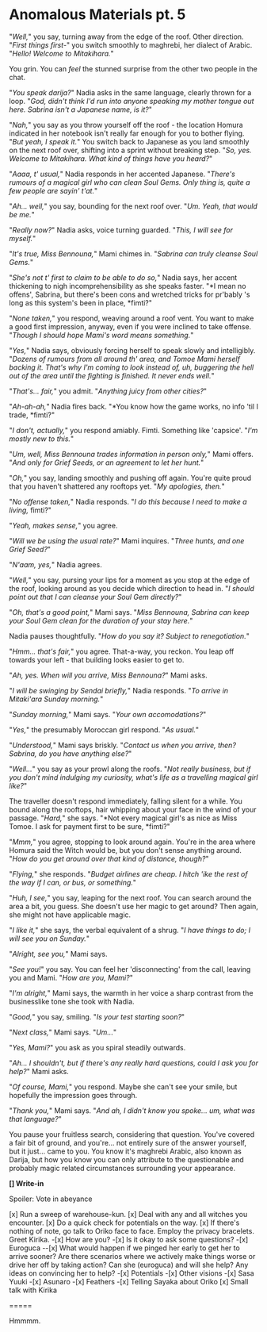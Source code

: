 # Anomalous Materials pt. 5

"*Well,*" you say, turning away from the edge of the roof. Other direction. "*First things first-*" you switch smoothly to maghrebi, her dialect of Arabic. "*Hello! Welcome to Mitakihara.*"

You grin. You can *feel* the stunned surprise from the other two people in the chat.

"*You speak darija?*" Nadia asks in the same language, clearly thrown for a loop. "*God, didn't think I'd run into anyone speaking my mother tongue out here. Sabrina isn't a Japanese name, is it?*"

"*Nah,*" you say as you throw yourself off the roof - the location Homura indicated in her notebook isn't really far enough for you to bother flying. "*But yeah, I speak it.*" You switch back to Japanese as you land smoothly on the next roof over, shifting into a sprint without breaking step. "*So, yes. Welcome to Mitakihara. What kind of things have you heard?*"

"*Aaaa, t' usual,*" Nadia responds in her accented Japanese. "*There's rumours of a magical girl who can clean Soul Gems. Only thing is, quite a few people are sayin' t'at.*"

"*Ah... well,*" you say, bounding for the next roof over. "*Um. Yeah, that would be me.*"

"*Really now?*" Nadia asks, voice turning guarded. "*This, I will see for myself.*"

"*It's true, Miss Bennouna,*" Mami chimes in. "*Sabrina can truly cleanse Soul Gems.*"

"*She's not t' first to claim to be able to do so,*" Nadia says, her accent thickening to nigh incomprehensibility as she speaks faster. "\*I mean no offens', Sabrina, but there's been cons and wretched tricks for pr'bably 's long as this system's been in place, \*fimti?"

"*None taken,*" you respond, weaving around a roof vent. You want to make a good first impression, anyway, even if you were inclined to take offense. "*Though I should hope Mami's word means something.*"

"*Yes,*" Nadia says, obviously forcing herself to speak slowly and intelligibly. "*Dozens of rumours from all around th' area, and Tomoe Mami herself backing it. That's why I'm coming to look instead of, uh, buggering the hell out of the area until the fighting is finished. It never ends well.*"

"*That's... fair,*" you admit. "*Anything juicy from other cities?*"

"*Ah-ah-ah,*" Nadia fires back. "\*You know how the game works, no info 'til I trade, \*fimti?"

"*I don't, actually,*" you respond amiably. Fimti. Something like 'capsice'. "*I'm mostly new to this.*"

"*Um, well, Miss Bennouna trades information in person only,*" Mami offers. "*And only for Grief Seeds, or an agreement to let her hunt.*"

"*Oh,*" you say, landing smoothly and pushing off again. You're quite proud that you haven't shattered any rooftops yet. "*My apologies, then.*"

"*No offense taken,*" Nadia responds. "*I do this because I need to make a living,* fimti?"

"*Yeah, makes sense,*" you agree.

"*Will we be using the usual rate?*" Mami inquires. "*Three hunts, and one Grief Seed?*"

"*N'aam, yes,*" Nadia agrees.

"*Well,*" you say, pursing your lips for a moment as you stop at the edge of the roof, looking around as you decide which direction to head in. "*I should point out that I *can* cleanse your Soul Gem directly?*"

"*Oh, that's a good point,*" Mami says. "*Miss Bennouna, Sabrina can keep your Soul Gem clean for the duration of your stay here.*"

Nadia pauses thoughtfully. "*How do you say it? Subject to renegotiation.*"

"*Hmm... that's fair,*" you agree. That-a-way, you reckon. You leap off towards your left - that building looks easier to get to.

"*Ah, yes. When will you arrive, Miss Bennouna?*" Mami asks.

"*I will be swinging by Sendai briefly,*" Nadia responds. "*To arrive in Mitaki'ara Sunday morning.*"

"*Sunday morning,*" Mami says. "*Your own accomodations?*"

"*Yes,*" the presumably Moroccan girl respond. "*As usual.*"

"*Understood,*" Mami says briskly. "*Contact us when you arrive, then? Sabrina, do you have anything else?*"

"*Well...*" you say as your prowl along the roofs. "*Not really business, but if you don't mind indulging my curiosity, what's life as a travelling magical girl like?*"

The traveller doesn't respond immediately, falling silent for a while. You bound along the rooftops, hair whipping about your face in the wind of your passage. "*Hard,*" she says. "\*Not every magical girl's as nice as Miss Tomoe. I ask for payment first to be sure, \*fimti?"

"*Mmm,*" you agree, stopping to look around again. You're in the area where Homura said the Witch would be, but you don't sense anything around. "*How do you get around over that kind of distance, though?*"

"*Flying,*" she responds. "*Budget airlines are *cheap.* I hitch 'ike the rest of the way if I can, or bus, or something.*"

"*Huh, I see,*" you say, leaping for the next roof. You can search around the area a bit, you guess. She doesn't use her magic to get around? Then again, she might not have applicable magic.

"*I like it,*" she says, the verbal equivalent of a shrug. "*I have things to do; I will see you on Sunday.*"

"*Alright, see you,*" Mami says.

"*See you!*" you say. You can feel her 'disconnecting' from the call, leaving you and Mami. "*How are you, Mami?*"

"*I'm alright,*" Mami says, the warmth in her voice a sharp contrast from the businesslike tone she took with Nadia.

"*Good,*" you say, smiling. "*Is your test starting soon?*"

"*Next class,*" Mami says. "*Um...*"

"*Yes, Mami?*" you ask as you spiral steadily outwards.

"*Ah... I shouldn't, but if there's any really hard questions, could I ask you for help?*" Mami asks.

"*Of course, Mami,*" you respond. Maybe she can't see your smile, but hopefully the impression goes through.

"*Thank you,*" Mami says. "*And ah, I didn't know you spoke... um, what was that language?*"

You pause your fruitless search, considering that question. You've covered a fair bit of ground, and you're... not entirely sure of the answer yourself, but it just... came to you. You know it's maghrebi Arabic, also known as Darija, but how you know you can only attribute to the questionable and probably magic related circumstances surrounding your appearance.

**\[] Write-in**

Spoiler: Vote in abeyance

\[x] Run a sweep of warehouse-kun.
\[x] Deal with any and all witches you encounter.
\[x] Do a quick check for potentials on the way.
\[x] If there's nothing of note, go talk to Oriko face to face. Employ the privacy bracelets. Greet Kirika.
\-\[x] How are you?
\-\[x] Is it okay to ask some questions?
\-\[x] Euroguca
\--\[x] What would happen if we pinged her early to get her to arrive sooner? Are there scenarios where we actively make things worse or drive her off by taking action? Can she (euroguca) and will she help? Any ideas on convincing her to help?
\-\[x] Potentials
\-\[x] Other visions
\-\[x] Sasa Yuuki
\-\[x] Asunaro
\-\[x] Feathers
\-\[x] Telling Sayaka about Oriko
\[x] Small talk with Kirika

\=====​

Hmmmm.
